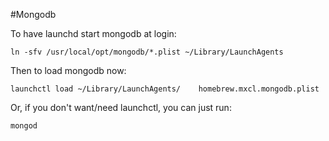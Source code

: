 #Mongodb

To have launchd start mongodb at login:

    ln -sfv /usr/local/opt/mongodb/*.plist ~/Library/LaunchAgents

Then to load mongodb now:

    launchctl load ~/Library/LaunchAgents/    homebrew.mxcl.mongodb.plist

Or, if you don't want/need launchctl, you can just run:

    mongod